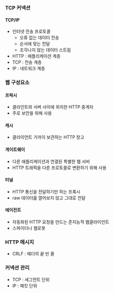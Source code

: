 ### TCP 커넥션
#### TCP/IP
- 인터넷 전송 프로토콜
	- 오류 없는 데이터 전송
	- 순서에 맞는 전달
	- 조각나지 않는 데이터 스트림
- HTTP : 애플리케이션 계층
- TCP : 전송 계층
- IP : 네트워크 계층

### 웹 구성요소
#### 프락시
- 클라인트와 서버 사이에 위치한 HTTP 중계자
- 주로 보안을 위해 사용
#### 캐시
- 클라이언트 가까이 보관하는 HTTP 창고
#### 게이트웨이
- 다른 애플리케이션과 연결된 특별한 웹 서버
- HTTP 트래픽을 다른 프로토콜로 변환하기 위해 사용
#### 터널
- HTTP 통신을 전달하기만 하는 프록시
- raw 데이터를 열어보지 않고 그대로 전달
#### 에이전트
- 자동화된 HTTP 요청을 만드는 준지능적 웹클라이언트
- 스파이더나 웹로봇

### HTTP 메시지
- CRLF : 헤더의 끝 빈 줄

### 커넥션 관리
- TCP : 세그먼트 단위
- IP : 패킷 단위